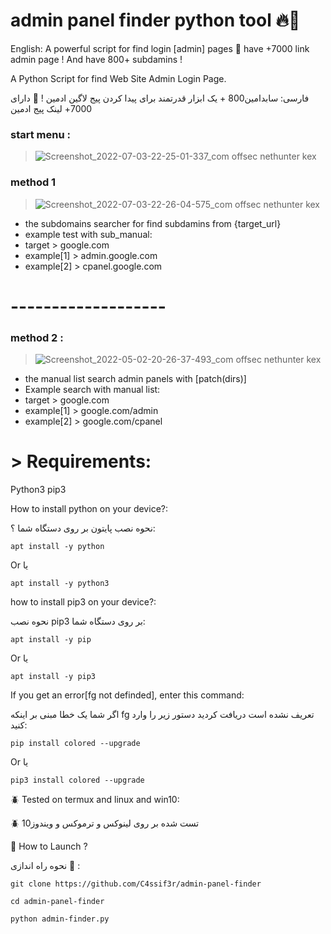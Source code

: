 # admin panel finder python tool 🔥🔫

English: A powerful script for find login [admin] pages 💯 have +7000 link admin page ! And have 800+ subdamins !

A Python Script for find Web Site Admin Login Page.

فارسی:
سابدامین800 +
 یک ابزار قدرتمند برای پیدا کردن پیج لاگین ادمین ! 💯 دارای 7000+ لینک پیج ادمین 

###  start menu : 
> ![Screenshot_2022-07-03-22-25-01-337_com offsec nethunter kex](https://user-images.githubusercontent.com/79422726/177051729-03019592-a050-479e-9c83-e3641cc205f3.jpg)


###  method 1

> ![Screenshot_2022-07-03-22-26-04-575_com offsec nethunter kex](https://user-images.githubusercontent.com/79422726/177051721-2157ea88-a426-4eca-a8ab-bdb906a1e93d.jpg)

  + the subdomains searcher for find subdamins from {target_url}
  + example test with sub_manual:
  + target > google.com
  + example[1] > admin.google.com
  + example[2] > cpanel.google.com
# -------------------

###  method 2 :

> ![Screenshot_2022-05-02-20-26-37-493_com offsec nethunter kex](https://user-images.githubusercontent.com/79422726/166290641-e741c57b-1950-4ad1-9949-7aa1b79dc71f.jpg)
   
  + the manual list search admin panels with [patch(dirs)]
  + Example search with manual list:
  + target > google.com
  + example[1] > google.com/admin
  + example[2] > google.com/cpanel





# > Requirements:


Python3
pip3


How to install python on your device?:

نحوه نصب پایتون بر روی دستگاه شما ؟:

`apt install -y python`

Or 
یا

`apt install -y python3`

how to install pip3 on your device?:

نحوه نصب pip3 بر روی دستگاه شما:

`apt install -y pip`

Or
یا

`apt install -y pip3`

If you get an error[fg not definded], enter this command:

اگر شما یک خطا مبنی بر اینکه
fg 
 تعریف نشده است دریافت کردید دستور زیر را وارد کنید:

`pip install colored --upgrade`

Or
یا

`pip3 install colored --upgrade`

🪲 Tested on termux and linux and win10:

🪲 تست شده بر روی لینوکس و ترموکس و ویندوز10


📌 How to Launch ?

نحوه راه اندازی 📌 :

`git clone https://github.com/C4ssif3r/admin-panel-finder`

```cd admin-panel-finder```

`python admin-finder.py`


